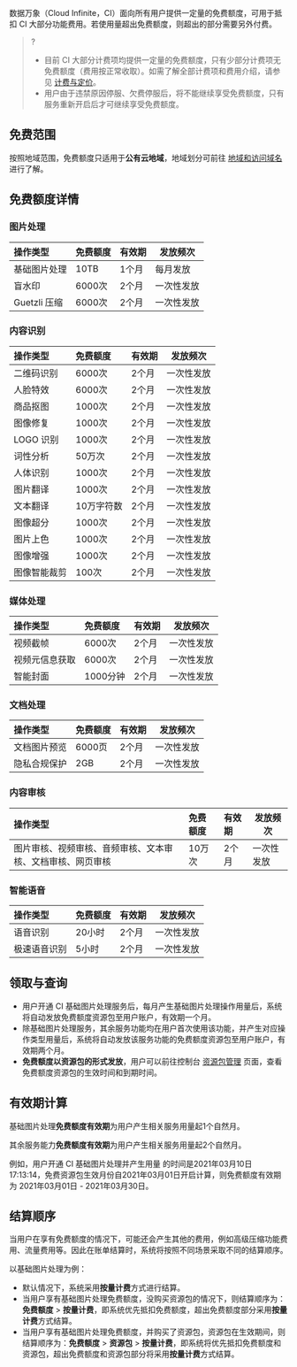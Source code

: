 
数据万象（Cloud Infinite，CI）面向所有用户提供一定量的免费额度，可用于抵扣 CI 大部分功能费用。若使用量超出免费额度，则超出的部分需要另外付费。

>?
> - 目前 CI 大部分计费项均提供一定量的免费额度，只有少部分计费项无免费额度（费用按正常收取）。如需了解全部计费项和费用介绍，请参见 [计费与定价](https://cloud.tencent.com/document/product/460/6970)。
> - 用户由于违禁原因停服、欠费停服后，将不能继续享受免费额度，只有服务重新开启后才可继续享受免费额度。
> 



## 免费范围

按照地域范围，免费额度只适用于**公有云地域**，地域划分可前往 [地域和访问域名](https://cloud.tencent.com/document/product/436/6224) 进行了解。



## 免费额度详情

### 图片处理

| 操作类型     | 免费额度 | 有效期 | 发放频次   |
| :----------- | :------- | ------ | ---------- |
| 基础图片处理 | 10TB     | 1个月  | 每月发放   |
| 盲水印       | 6000次   | 2个月  | 一次性发放 |
| Guetzli 压缩 | 6000次   | 2个月  | 一次性发放 |

### 内容识别

| 操作类型   | 免费额度 | 有效期 | 发放频次   |
| :--------- | :------- | ------ | ---------- |
| 二维码识别 | 6000次   | 2个月  | 一次性发放 |
| 人脸特效   | 6000次   | 2个月  | 一次性发放 |
| 商品抠图   | 1000次   | 2个月  | 一次性发放 |
| 图像修复   | 1000次   | 2个月  | 一次性发放 |
| LOGO 识别  | 1000次   | 2个月  | 一次性发放 |
| 词性分析  | 50万次   | 2个月  | 一次性发放 |
| 人体识别   | 1000次   | 2个月  | 一次性发放 |
| 图片翻译  | 1000次   | 2个月  | 一次性发放 |
| 文本翻译  | 10万字符数   | 2个月  | 一次性发放 |
| 图像超分  | 1000次   | 2个月  | 一次性发放 |
| 图片上色 | 1000次   | 2个月  | 一次性发放 |
| 图像增强  | 1000次   | 2个月  | 一次性发放 |
| 图像智能裁剪  | 100次   | 2个月  | 一次性发放 |


### 媒体处理

| 操作类型       | 免费额度 | 有效期 | 发放频次   |
| :------------- | :------- | ------ | ---------- |
| 视频截帧       | 6000次   | 2个月  | 一次性发放 |
| 视频元信息获取 | 6000次   | 2个月  | 一次性发放 |
| 智能封面       | 1000分钟 | 2个月  | 一次性发放 |

### 文档处理

| 操作类型     | 免费额度 | 有效期 | 发放频次   |
| :----------- | :------- | ------ | ---------- |
| 文档图片预览 | 6000页   | 2个月  | 一次性发放 |
| 隐私合规保护 | 2GB      | 2个月  | 一次性发放 |

### 内容审核

| 操作类型                                                   | 免费额度 | 有效期 | 发放频次   |
| :--------------------------------------------------------- | :------- | :----- | ---------- |
| 图片审核、视频审核、音频审核、文本审核、文档审核、网页审核 | 10万次   | 2个月  | 一次性发放 |

### 智能语音

| 操作类型     | 免费额度 | 有效期 | 发放频次   |
| :----------- | :------- | ------ | ---------- |
| 语音识别   | 20小时   | 2个月  | 一次性发放 |
| 极速语音识别       | 5小时   | 2个月  | 一次性发放 |



## 领取与查询

- 用户开通 CI 基础图片处理服务后，每月产生基础图片处理操作用量后，系统将自动发放免费额度资源包至用户账户，有效期一个月。
- 除基础图片处理服务，其余服务功能均在用户首次使用该功能，并产生对应操作类型用量后，系统将自动发放该服务功能的免费额度资源包至用户账户，有效期两个月。
- **免费额度以资源包的形式发放**，用户可以前往控制台 [资源包管理](https://console.cloud.tencent.com/ci/package) 页面，查看免费额度资源包的生效时间和到期时间。



## 有效期计算

基础图片处理**免费额度有效期**为用户产生相关服务用量起1个自然月。

其余服务能力**免费额度有效期**为用户产生相关服务用量起2个自然月。

例如，用户开通 CI 基础图片处理并产生用量 的时间是2021年03月10日 17:13:14，免费资源包生效月份自2021年03月01日开启计算，则免费额度有效期为 2021年03月01日 - 2021年03月30日。


## 结算顺序

当用户在享有免费额度的情况下，可能还会产生其他的费用，例如高级压缩功能费用、流量费用等。因此在账单结算时，系统将按照不同场景采取不同的结算顺序。

以基础图片处理为例：

- 默认情况下，系统采用**按量计费**方式进行结算。
- 当用户享有基础图片处理免费额度，没购买资源包的情况下，则结算顺序为：**免费额度** > **按量计费**，即系统优先抵扣免费额度，超出免费额度部分采用**按量计费**方式结算。
- 当用户享有基础图片处理免费额度，并购买了资源包，资源包在生效期间，则结算顺序为：**免费额度** > **资源包** > **按量计费**，即系统将优先抵扣免费额度和资源包，超出免费额度和资源包部分将采用**按量计费**方式结算。


